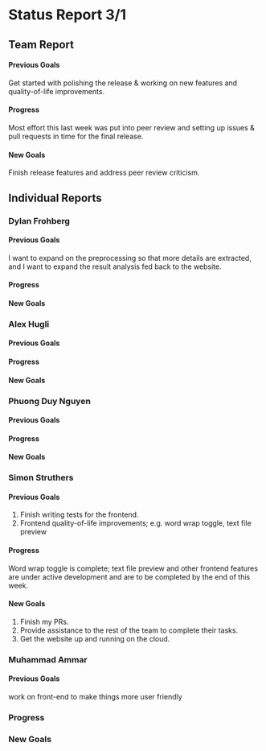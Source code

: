 # Status Report 3/1
## Team Report
#### Previous Goals
Get started with polishing the release & working on new features and quality-of-life improvements.

#### Progress
Most effort this last week was put into peer review and setting up issues & pull requests in time for the final release.

#### New Goals
Finish release features and address peer review criticism.

## Individual Reports

### Dylan Frohberg

#### Previous Goals
I want to expand on the preprocessing so that more details are extracted, and I want to expand the result analysis fed back to the website.

#### Progress

#### New Goals

### Alex Hugli

#### Previous Goals

#### Progress

#### New Goals


### Phuong Duy Nguyen

#### Previous Goals

#### Progress

#### New Goals


### Simon Struthers

#### Previous Goals
1. Finish writing tests for the frontend.
2. Frontend quality-of-life improvements; e.g. word wrap toggle, text file preview

#### Progress
Word wrap toggle is complete; text file preview and other frontend features are under active development and are to be completed by the end of this week.

#### New Goals
1. Finish my PRs.
2. Provide assistance to the rest of the team to complete their tasks.
3. Get the website up and running on the cloud.

### Muhammad Ammar

#### Previous Goals

work on front-end to make things more user friendly

### Progress

### New Goals
